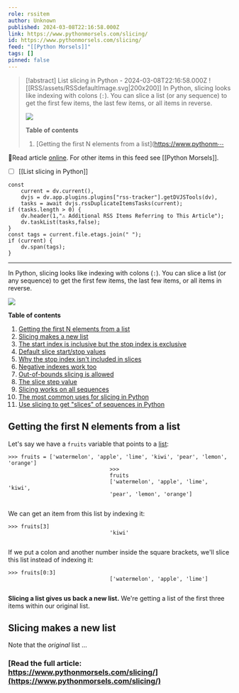 ```yaml
---
role: rssitem
author: Unknown
published: 2024-03-08T22:16:58.000Z
link: https://www.pythonmorsels.com/slicing/
id: https://www.pythonmorsels.com/slicing/
feed: "[[Python Morsels]]"
tags: []
pinned: false
---
```


> [!abstract] List slicing in Python - 2024-03-08T22:16:58.000Z
> <span class="rss-image">![[RSS/assets/RSSdefaultImage.svg|200x200]]</span>
> In Python, slicing looks like indexing with colons (`:`). You can slice a list (or any sequence) to get the first few items, the last few items, or all items in reverse.
> 
> ![](https://i.vimeocdn.com/filter/overlay?src0=https%3A%2F%2Fi.vimeocdn.com%2Fvideo%2F1809471197-6ac16458794fea7dbf99e06573578d8c7d78c395f13e143d7c899431706a0715-d_1920x1080&src1=http%3A%2F%2Ff.vimeocdn.com%2Fp%2Fimages%2Fcrawler_play.png)
> 
> **Table of contents**
> 
> 1. [Getting the first N elements from a list](https://www.pythonm⋯

🔗Read article [online](https://www.pythonmorsels.com/slicing/). For other items in this feed see [[Python Morsels]].

- [ ] [[List slicing in Python]]

~~~dataviewjs
const
    current = dv.current(),
	dvjs = dv.app.plugins.plugins["rss-tracker"].getDVJSTools(dv),
	tasks = await dvjs.rssDuplicateItemsTasks(current);
if (tasks.length > 0) {
	dv.header(1,"⚠ Additional RSS Items Referring to This Article");
    dv.taskList(tasks,false);
}
const tags = current.file.etags.join(" ");
if (current) {
	dv.span(tags);
}
~~~

- - -
In Python, slicing looks like indexing with colons (`:`). You can slice a list (or any sequence) to get the first few items, the last few items, or all items in reverse.

![](https://i.vimeocdn.com/filter/overlay?src0=https%3A%2F%2Fi.vimeocdn.com%2Fvideo%2F1809471197-6ac16458794fea7dbf99e06573578d8c7d78c395f13e143d7c899431706a0715-d_1920x1080&src1=http%3A%2F%2Ff.vimeocdn.com%2Fp%2Fimages%2Fcrawler_play.png)

**Table of contents**

1. [Getting the first N elements from a list](https://www.pythonmorsels.com/slicing/#getting-the-first-n-elements-from-a-list)
2. [Slicing makes a new list](https://www.pythonmorsels.com/slicing/#slicing-makes-a-new-list)
3. [The start index is inclusive but the stop index is exclusive](https://www.pythonmorsels.com/slicing/#the-start-index-is-inclusive-but-the-stop-index-is-exclusive)
4. [Default slice start/stop values](https://www.pythonmorsels.com/slicing/#default-slice-startstop-values)
5. [Why the stop index isn't included in slices](https://www.pythonmorsels.com/slicing/#why-the-stop-index-isnt-included-in-slices)
6. [Negative indexes work too](https://www.pythonmorsels.com/slicing/#negative-indexes-work-too)
7. [Out-of-bounds slicing is allowed](https://www.pythonmorsels.com/slicing/#out-of-bounds-slicing-is-allowed)
8. [The slice step value](https://www.pythonmorsels.com/slicing/#the-slice-step-value)
9. [Slicing works on all sequences](https://www.pythonmorsels.com/slicing/#slicing-works-on-all-sequences)
10. [The most common uses for slicing in Python](https://www.pythonmorsels.com/slicing/#the-most-common-uses-for-slicing-in-python)
11. [Use slicing to get "slices" of sequences in Python](https://www.pythonmorsels.com/slicing/#use-slicing-to-get-slices-of-sequences-in-python)

## Getting the first N elements from a list

Let's say we have a `fruits` variable that points to a [list](https://www.pythonmorsels.com/what-are-lists/):

```undefined
>>> fruits = ['watermelon', 'apple', 'lime', 'kiwi', 'pear', 'lemon', 'orange']
                                >>>
                                fruits
                                ['watermelon', 'apple', 'lime', 'kiwi',
                                'pear', 'lemon', 'orange']
                                
```

We can get an item from this list by indexing it:

```undefined
>>> fruits[3]
                                'kiwi'
                                
```

If we put a colon and another number inside the square brackets, we'll slice this list instead of indexing it:

```undefined
>>> fruits[0:3]
                                ['watermelon', 'apple', 'lime']
                                
```

**Slicing a list gives us back a new list.** We're getting a list of the first three items within our original list.

## Slicing makes a new list

Note that the _original_ list …

### [Read the full article: https://www.pythonmorsels.com/slicing/](https://www.pythonmorsels.com/slicing/)